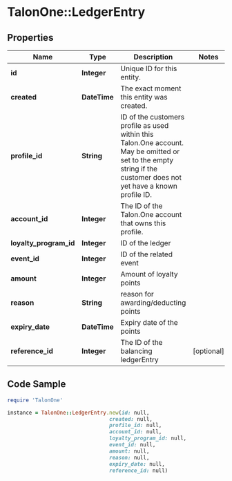# TalonOne::LedgerEntry

## Properties

Name | Type | Description | Notes
------------ | ------------- | ------------- | -------------
**id** | **Integer** | Unique ID for this entity. | 
**created** | **DateTime** | The exact moment this entity was created. | 
**profile_id** | **String** | ID of the customers profile as used within this Talon.One account. May be omitted or set to the empty string if the customer does not yet have a known profile ID. | 
**account_id** | **Integer** | The ID of the Talon.One account that owns this profile. | 
**loyalty_program_id** | **Integer** | ID of the ledger | 
**event_id** | **Integer** | ID of the related event | 
**amount** | **Integer** | Amount of loyalty points | 
**reason** | **String** | reason for awarding/deducting points | 
**expiry_date** | **DateTime** | Expiry date of the points | 
**reference_id** | **Integer** | The ID of the balancing ledgerEntry | [optional] 

## Code Sample

```ruby
require 'TalonOne'

instance = TalonOne::LedgerEntry.new(id: null,
                                 created: null,
                                 profile_id: null,
                                 account_id: null,
                                 loyalty_program_id: null,
                                 event_id: null,
                                 amount: null,
                                 reason: null,
                                 expiry_date: null,
                                 reference_id: null)
```


